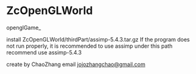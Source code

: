 # ZcOpenGLWorld
openglGame_

install ZcOpenGLWorld/thirdPart/assimp-5.4.3.tar.gz
If the program does not run properly, it is recommended to use assimp under this path
recommend use assimp-5.4.3

create by ChaoZhang
email jojozhangchao@gmail.com
